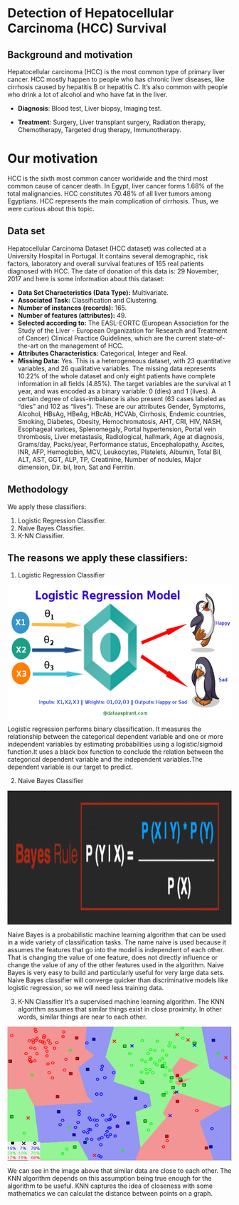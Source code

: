 # Detection of Hepatocellular Carcinoma (HCC) Survival
## Background and motivation
Hepatocellular carcinoma (HCC) is the most common type of primary liver cancer. HCC mostly happen to people who has chronic liver diseases, like cirrhosis caused by hepatitis B or hepatitis C. It’s also common with people who drink a lot of alcohol and who have fat in the liver.

* **Diagnosis**: Blood test, Liver biopsy, Imaging test.

* **Treatment**: Surgery, Liver transplant surgery, Radiation therapy, Chemotherapy, Targeted drug therapy, Immunotherapy.
# Our motivation
HCC is the sixth most common cancer worldwide and the third most common cause of cancer death. In Egypt, liver cancer forms 1.68% of the total malignancies. HCC constitutes 70.48% of all liver tumors among Egyptians. HCC represents the main complication of cirrhosis. Thus, we were curious about this topic.
 

## Data set
Hepatocellular Carcinoma Dataset (HCC dataset) was collected at a University Hospital in Portugal. It contains several demographic, risk factors, laboratory and overall survival features of 165 real patients diagnosed with HCC. The date of donation of this data is: 29 November, 2017 and here is some information about this dataset:
* **Data Set Characteristics (Data Type):** Multivariate.
* **Associated Task:** Classification and Clustering.
* **Number of instances (records):** 165.
* **Number of features (attributes):** 49.
* **Selected according to:** The EASL-EORTC (European Association for the Study of the Liver - European Organization for Research and Treatment of Cancer) Clinical Practice Guidelines, which are the current state-of-the-art on the management of HCC. 
* **Attributes Characteristics:** Categorical, Integer and
Real.
* **Missing Data:** Yes. This is a heterogeneous dataset, with 23 quantitative
variables, and 26 qualitative variables. The missing data represents 10.22% of the whole dataset and only eight patients have complete information in all fields (4.85%). The target variables are the survival at 1 year, and was encoded as a binary variable: 0 (dies) and 1 (lives). A certain degree of class-imbalance is
also present (63 cases labeled as “dies” and 102 as “lives”).
These are our  attributes 
Gender, Symptoms, Alcohol, HBsAg, HBeAg, HBcAb, HCVAb, Cirrhosis, Endemic countries, Smoking,
Diabetes, Obesity, Hemochromatosis, AHT, CRI, HIV,
NASH, Esophageal varices, Splenomegaly, Portal hypertension, Portal vein thrombosis, Liver metastasis, Radiological, hallmark, Age at diagnosis, Grams/day, Packs/year,
Performance status, Encephalopathy, Ascites, INR, AFP,
Hemoglobin, MCV, Leukocytes, Platelets, Albumin, Total
Bil, ALT, AST, GGT, ALP, TP, Creatinine, Number of nodules, Major dimension, Dir. bil, Iron, Sat and Ferritin.



## Methodology
We apply these classifiers:
1.  Logistic Regression Classifier.
2.  Naive Bayes Classifier.
3.  K-NN Classifier.

## The reasons we apply these classifiers:
1. Logistic Regression Classifier

<img align="center" width="600" height="300" src=../assets/images/log.png>

Logistic regression performs binary classification. It measures the relationship between the categorical dependent variable and one or more independent variables by estimating probabilities using a logistic/sigmoid function.It uses a black box function to conclude the relation between the categorical dependent variable and the independent variables.The dependent variable is our target to predict.

2. Naive Bayes Classifier

<img align="center" width="600" height="300" src=../assets/images/bayes.png>

Naive Bayes is a probabilistic machine learning algorithm that can be used in a wide variety of classification tasks. The name naive is used because it assumes the features that go into the model is independent of each other. That is changing the value of one feature, does not directly influence or change the value of any of the other features used in the algorithm. Naive Bayes is very easy to build and particularly useful for very large data sets. Naive Bayes classifier will converge quicker than discriminative models like logistic regression, so we will need less training data.

3. K-NN Classifier
It’s a supervised machine learning algorithm. The KNN algorithm assumes that similar things exist in close proximity. In other words, similar things are near to each other.

<img align="center" width="600" height="300" src=../assets/images/knn.png>

We can see in the image above that similar data are close to each other. The KNN algorithm depends on this assumption being true enough for the algorithm to be useful. KNN captures the idea of closeness with some mathematics we can calculat the distance between points on a graph.
	
